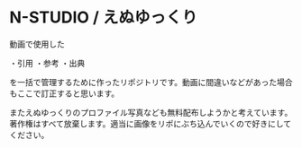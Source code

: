 # N-STUDIO / えぬゆっくり
動画で使用した

・引用
・参考
・出典

を一括で管理するために作ったリポジトリです。動画に間違いなどがあった場合もここで訂正すると思います。

またえぬゆっくりのプロファイル写真なども無料配布しようかと考えています。著作権はすべて放棄します。適当に画像をリポにぶち込んでいくので好きにしてください。
